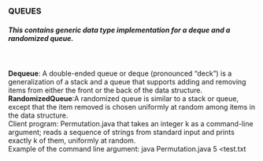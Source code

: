 <h3>QUEUES</h3>

<h5>This contains generic data type implementation for a deque and a randomized queue.</h5></br>

<b>Dequeue</b>: A double-ended queue or deque (pronounced “deck”) is a generalization of a stack and a queue that supports adding and removing items from either the
front or the back of the data structure.</br>
<b>RandomizedQueue</b>:A randomized queue is similar to a stack or queue, except that the item removed is chosen uniformly at random among items in the data 
structure.</br>
Client program: Permutation.java that takes an integer k as a command-line argument; reads a sequence of strings from standard input and prints exactly k of them,
uniformly at random.</br>
Example of the command line argument: java Permutation.java 5 <test.txt
